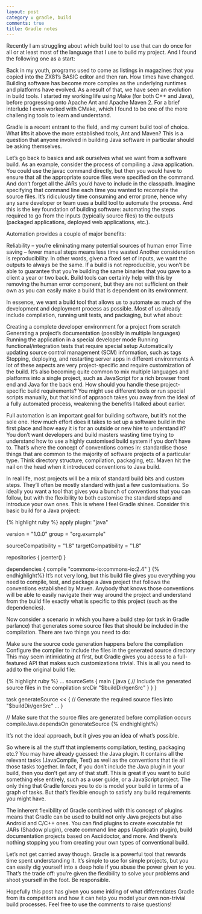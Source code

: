 ```yaml
---
layout: post
category : gradle, build
comments: true
title: Gradle notes
---
```

Recently I am struggling about which build tool to use that can do once for all or at least most of the language that I use to build
my project. And I found the following one as a start:

Back in my youth, programs used to come as listings in magazines that you copied into the ZX81’s BASIC editor and then ran. How times have changed. Building software has become more complex as the underlying runtimes and platforms have evolved. As a result of that, we have seen an evolution in build tools. I started my working life using Make (for both C++ and Java), before progressing onto Apache Ant and Apache Maven 2. For a brief interlude I even worked with CMake, which I found to be one of the more challenging tools to learn and understand.

Gradle is a recent entrant to the field, and my current build tool of choice. What lifts it above the more established tools, Ant and Maven? This is a question that anyone involved in building Java software in particular should be asking themselves.

Let’s go back to basics and ask ourselves what we want from a software build. As an example, consider the process of compiling a Java application. You could use the javac command directly, but then you would have to ensure that all the appropriate source files were specified on the command. And don’t forget all the JARs you’d have to include in the classpath. Imagine specifying that command line each time you wanted to recompile the source files. It’s ridiculously time consuming and error prone, hence why any sane developer or team uses a build tool to automate the process. And this is the key foundation of building software: automating the steps required to go from the inputs (typically source files) to the outputs (packaged applications, deployed web applications, etc.).

Automation provides a couple of major benefits:

Reliability – you’re eliminating many potential sources of human error
Time saving – fewer manual steps means less time wasted
Another consideration is reproducibility. In other words, given a fixed set of inputs, we want the outputs to always be the same. If a build is not reproducible, you won’t be able to guarantee that you’re building the same binaries that you gave to a client a year or two back. Build tools can certainly help with this by removing the human error component, but they are not sufficient on their own as you can easily make a build that is dependent on its environment.

In essence, we want a build tool that allows us to automate as much of the development and deployment process as possible. Most of us already include compilation, running unit tests, and packaging, but what about:

Creating a complete developer environment for a project from scratch
Generating a project’s documentation (possibly in multiple languages)
Running the application in a special developer mode
Running functional/integration tests that require special setup
Automatically updating source control management (SCM) information, such as tags
Stopping, deploying, and restarting server apps in different environments
A lot of these aspects are very project-specific and require customization of the build. It’s also becoming quite common to mix multiple languages and platforms into a single project, such as JavaScript for a rich browser front end and Java for the back end. How should you handle these project-specific build requirements? You might use different tools or run special scripts manually, but that kind of appraoch takes you away from the ideal of a fully automated process, weakening the benefits I talked about earlier.

Full automation is an important goal for building software, but it’s not the sole one. How much effort does it takes to set up a software build in the first place and how easy it is for an outside or new hire to understand it? You don’t want developers and build masters wasting time trying to understand how to use a highly customised build system if you don’t have to. That’s where the concept of conventions comes in: standardise those things that are common to the majority of software projects of a particular type. Think directory structure, compilation, packaging, etc. Maven hit the nail on the head when it introduced conventions to Java build.

In real life, most projects will be a mix of standard build bits and custom steps. They’ll often be mostly standard with just a few customisations. So ideally you want a tool that gives you a bunch of conventions that you can follow, but with the flexibility to both customise the standard steps and introduce your own ones. This is where I feel Gradle shines. Consider this basic build for a Java project:

{% highlight ruby %}
apply plugin: "java"

version = "1.0.0"
group = "org.example"

sourceCompatibility = "1.8"
targetCompatibility = "1.8"

repositories {
    jcenter()
}

dependencies {
    compile "commons-io:commons-io:2.4"
}
{% endhighlight%}
It’s not very long, but this build file gives you everything you need to compile, test, and package a Java project that follows the conventions established by Maven. Anybody that knows those conventions will be able to easily navigate their way around the project and understand from the build file exactly what is specific to this project (such as the dependencies).

Now consider a scenario in which you have a build step (or task in Gradle parlance) that generates some source files that should be included in the compilation. There are two things you need to do:

Make sure the source code generation happens before the compilation
Configure the compiler to include the files in the generated source directory
This may seem intimidating at first, but Gradle gives you access to a full-featured API that makes such customizations trivial. This is all you need to add to the original build file:

{% highlight ruby %}
...
sourceSets {
    main {
        java {
            // Include the generated source files in the compilation
            srcDir "$buildDir/genSrc"
        }
    }
}

task generateSource << {
    // Generate the required source files into "$buildDir/genSrc"
    ...
}

// Make sure that the source files are generated before compilation occurs
compileJava.dependsOn generateSource
{% endhighlight%}

It’s not the ideal approach, but it gives you an idea of what’s possible.

So where is all the stuff that implements compilation, testing, packaging etc.? You may have already guessed: the Java plugin. It contains all the relevant tasks (JavaCompile, Test) as well as the conventions that tie all those tasks together. In fact, if you don’t include the Java plugin in your build, then you don’t get any of that stuff. This is great if you want to build something else entirely, such as a user guide, or a JavaScript project. The only thing that Gradle forces you to do is model your build in terms of a graph of tasks. But that’s flexible enough to satisfy any build requirements you might have.

The inherent flexibility of Gradle combined with this concept of plugins means that Gradle can be used to build not only Java projects but also Android and C/C++ ones. You can find plugins to create executable fat JARs (Shadow plugin), create command line apps (Applicatin plugin), build documentation projects based on Asciidoctor, and more. And there’s nothing stopping you from creating your own types of conventional build.

Let’s not get carried away though. Gradle is a powerful tool that rewards time spent understanding it. It’s simple to use for simple projects, but you can easily dig yourself into a deep hole if you abuse the power given to you. That’s the trade off: you’re given the flexibility to solve your problems and shoot yourself in the foot. Be responsible.

Hopefully this post has given you some inkling of what differentiates Gradle from its competitors and how it can help you model your own non-trivial build processes. Feel free to use the comments to raise questions!

